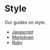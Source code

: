 # Style

Our guides on style.

- [Javascript](javascript.md)
- [Markdown](markdown.md)
- [Ruby](ruby.md)
